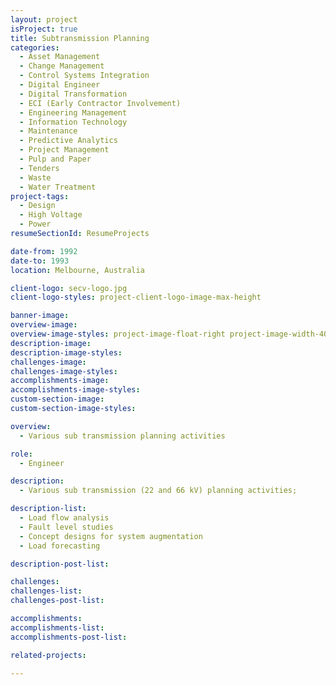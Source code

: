 ```yaml
---
layout: project
isProject: true
title: Subtransmission Planning
categories:
  - Asset Management
  - Change Management
  - Control Systems Integration
  - Digital Engineer
  - Digital Transformation
  - ECI (Early Contractor Involvement)
  - Engineering Management
  - Information Technology
  - Maintenance
  - Predictive Analytics
  - Project Management
  - Pulp and Paper
  - Tenders
  - Waste
  - Water Treatment
project-tags:
  - Design
  - High Voltage
  - Power
resumeSectionId: ResumeProjects

date-from: 1992
date-to: 1993
location: Melbourne, Australia

client-logo: secv-logo.jpg
client-logo-styles: project-client-logo-image-max-height

banner-image:
overview-image:
overview-image-styles: project-image-float-right project-image-width-40
description-image:
description-image-styles:
challenges-image:
challenges-image-styles:
accomplishments-image:
accomplishments-image-styles:
custom-section-image:
custom-section-image-styles:

overview:
  - Various sub transmission planning activities

role:
  - Engineer

description:
  - Various sub transmission (22 and 66 kV) planning activities;

description-list:
  - Load flow analysis
  - Fault level studies
  - Concept designs for system augmentation
  - Load forecasting

description-post-list:

challenges:
challenges-list:    
challenges-post-list:    

accomplishments:
accomplishments-list:    
accomplishments-post-list:    

related-projects:

---
```

